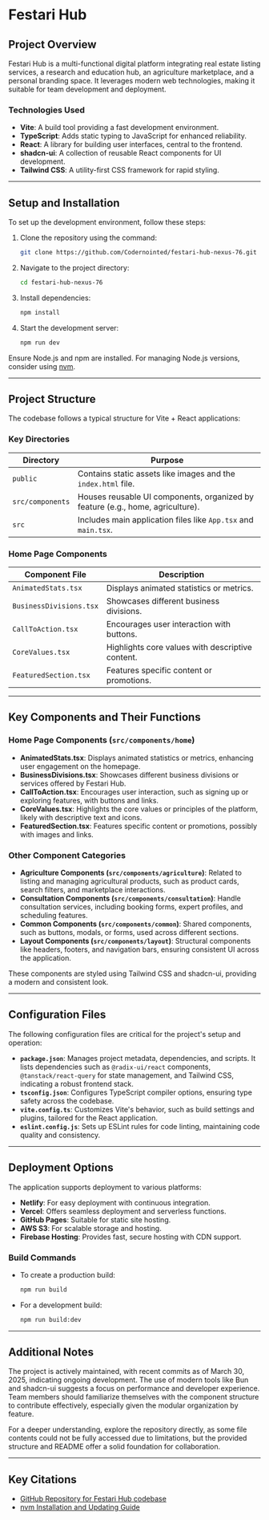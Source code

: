 # Festari Hub

## Project Overview

Festari Hub is a multi-functional digital platform integrating real estate listing services, a research and education hub, an agriculture marketplace, and a personal branding space. It leverages modern web technologies, making it suitable for team development and deployment.

### Technologies Used

- **Vite**: A build tool providing a fast development environment.
- **TypeScript**: Adds static typing to JavaScript for enhanced reliability.
- **React**: A library for building user interfaces, central to the frontend.
- **shadcn-ui**: A collection of reusable React components for UI development.
- **Tailwind CSS**: A utility-first CSS framework for rapid styling.

---

## Setup and Installation

To set up the development environment, follow these steps:

1. Clone the repository using the command:
   ```bash
   git clone https://github.com/Codernointed/festari-hub-nexus-76.git
   ```

2. Navigate to the project directory:
   ```bash
   cd festari-hub-nexus-76
   ```

3. Install dependencies:
   ```bash
   npm install
   ```

4. Start the development server:
   ```bash
   npm run dev
   ```

Ensure Node.js and npm are installed. For managing Node.js versions, consider using [nvm](https://github.com/nvm-sh/nvm#installing-and-updating).

---

## Project Structure

The codebase follows a typical structure for Vite + React applications:

### Key Directories

| Directory         | Purpose                                                                 |
|--------------------|-------------------------------------------------------------------------|
| `public`           | Contains static assets like images and the `index.html` file.          |
| `src/components`   | Houses reusable UI components, organized by feature (e.g., home, agriculture). |
| `src`              | Includes main application files like `App.tsx` and `main.tsx`.         |

### Home Page Components

| Component File         | Description                                                      |
|-------------------------|------------------------------------------------------------------|
| `AnimatedStats.tsx`     | Displays animated statistics or metrics.                        |
| `BusinessDivisions.tsx` | Showcases different business divisions.                         |
| `CallToAction.tsx`      | Encourages user interaction with buttons.                       |
| `CoreValues.tsx`        | Highlights core values with descriptive content.                |
| `FeaturedSection.tsx`   | Features specific content or promotions.                       |

---

## Key Components and Their Functions

### Home Page Components (`src/components/home`)

- **AnimatedStats.tsx**: Displays animated statistics or metrics, enhancing user engagement on the homepage.
- **BusinessDivisions.tsx**: Showcases different business divisions or services offered by Festari Hub.
- **CallToAction.tsx**: Encourages user interaction, such as signing up or exploring features, with buttons and links.
- **CoreValues.tsx**: Highlights the core values or principles of the platform, likely with descriptive text and icons.
- **FeaturedSection.tsx**: Features specific content or promotions, possibly with images and links.

### Other Component Categories

- **Agriculture Components (`src/components/agriculture`)**: Related to listing and managing agricultural products, such as product cards, search filters, and marketplace interactions.
- **Consultation Components (`src/components/consultation`)**: Handle consultation services, including booking forms, expert profiles, and scheduling features.
- **Common Components (`src/components/common`)**: Shared components, such as buttons, modals, or forms, used across different sections.
- **Layout Components (`src/components/layout`)**: Structural components like headers, footers, and navigation bars, ensuring consistent UI across the application.

These components are styled using Tailwind CSS and shadcn-ui, providing a modern and consistent look.

---

## Configuration Files

The following configuration files are critical for the project's setup and operation:

- **`package.json`**: Manages project metadata, dependencies, and scripts. It lists dependencies such as `@radix-ui/react` components, `@tanstack/react-query` for state management, and Tailwind CSS, indicating a robust frontend stack.
- **`tsconfig.json`**: Configures TypeScript compiler options, ensuring type safety across the codebase.
- **`vite.config.ts`**: Customizes Vite's behavior, such as build settings and plugins, tailored for the React application.
- **`eslint.config.js`**: Sets up ESLint rules for code linting, maintaining code quality and consistency.

---

## Deployment Options

The application supports deployment to various platforms:

- **Netlify**: For easy deployment with continuous integration.
- **Vercel**: Offers seamless deployment and serverless functions.
- **GitHub Pages**: Suitable for static site hosting.
- **AWS S3**: For scalable storage and hosting.
- **Firebase Hosting**: Provides fast, secure hosting with CDN support.

### Build Commands

- To create a production build:
  ```bash
  npm run build
  ```

- For a development build:
  ```bash
  npm run build:dev
  ```

---

## Additional Notes

The project is actively maintained, with recent commits as of March 30, 2025, indicating ongoing development. The use of modern tools like Bun and shadcn-ui suggests a focus on performance and developer experience. Team members should familiarize themselves with the component structure to contribute effectively, especially given the modular organization by feature.

For a deeper understanding, explore the repository directly, as some file contents could not be fully accessed due to limitations, but the provided structure and README offer a solid foundation for collaboration.

---

## Key Citations

- [GitHub Repository for Festari Hub codebase](https://github.com/Codernointed/festari-hub-nexus-76)
- [nvm Installation and Updating Guide](https://github.com/nvm-sh/nvm#installing-and-updating)
